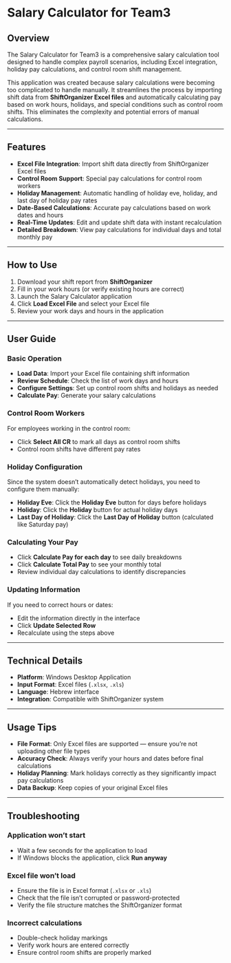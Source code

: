 # Salary Calculator for Team3

## Overview
The Salary Calculator for Team3 is a comprehensive salary calculation tool designed to handle complex payroll scenarios, including Excel integration, holiday pay calculations, and control room shift management.

This application was created because salary calculations were becoming too complicated to handle manually. It streamlines the process by importing shift data from **ShiftOrganizer Excel files** and automatically calculating pay based on work hours, holidays, and special conditions such as control room shifts. This eliminates the complexity and potential errors of manual calculations.

---

## Features
- **Excel File Integration**: Import shift data directly from ShiftOrganizer Excel files  
- **Control Room Support**: Special pay calculations for control room workers  
- **Holiday Management**: Automatic handling of holiday eve, holiday, and last day of holiday pay rates  
- **Date-Based Calculations**: Accurate pay calculations based on work dates and hours  
- **Real-Time Updates**: Edit and update shift data with instant recalculation  
- **Detailed Breakdown**: View pay calculations for individual days and total monthly pay  

---

## How to Use

1. Download your shift report from **ShiftOrganizer**  
2. Fill in your work hours (or verify existing hours are correct)  
3. Launch the Salary Calculator application  
4. Click **Load Excel File** and select your Excel file  
5. Review your work days and hours in the application  

---

## User Guide

### Basic Operation
- **Load Data**: Import your Excel file containing shift information  
- **Review Schedule**: Check the list of work days and hours  
- **Configure Settings**: Set up control room shifts and holidays as needed  
- **Calculate Pay**: Generate your salary calculations  

### Control Room Workers
For employees working in the control room:  
- Click **Select All CR** to mark all days as control room shifts  
- Control room shifts have different pay rates  

### Holiday Configuration
Since the system doesn’t automatically detect holidays, you need to configure them manually:
- **Holiday Eve**: Click the **Holiday Eve** button for days before holidays  
- **Holiday**: Click the **Holiday** button for actual holiday days  
- **Last Day of Holiday**: Click the **Last Day of Holiday** button (calculated like Saturday pay)  

### Calculating Your Pay
- Click **Calculate Pay for each day** to see daily breakdowns  
- Click **Calculate Total Pay** to see your monthly total  
- Review individual day calculations to identify discrepancies  

### Updating Information
If you need to correct hours or dates:
- Edit the information directly in the interface  
- Click **Update Selected Row**  
- Recalculate using the steps above  

---

## Technical Details
- **Platform**: Windows Desktop Application  
- **Input Format**: Excel files (`.xlsx`, `.xls`)  
- **Language**: Hebrew interface  
- **Integration**: Compatible with ShiftOrganizer system  

---

## Usage Tips
- **File Format**: Only Excel files are supported — ensure you’re not uploading other file types  
- **Accuracy Check**: Always verify your hours and dates before final calculations  
- **Holiday Planning**: Mark holidays correctly as they significantly impact pay calculations  
- **Data Backup**: Keep copies of your original Excel files  

---

## Troubleshooting

### Application won’t start
- Wait a few seconds for the application to load  
- If Windows blocks the application, click **Run anyway**  

### Excel file won’t load
- Ensure the file is in Excel format (`.xlsx` or `.xls`)  
- Check that the file isn’t corrupted or password-protected  
- Verify the file structure matches the ShiftOrganizer format  

### Incorrect calculations
- Double-check holiday markings  
- Verify work hours are entered correctly  
- Ensure control room shifts are properly marked  



